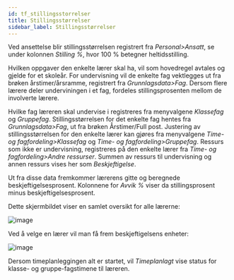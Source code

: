```yaml
---
id: tf_stillingsstorrelser
title: Stillingsstørrelser
sidebar_label: Stillingsstørrelser
---
```

Ved ansettelse blir stillingsstørrelsen registrert fra _Personal>Ansatt_, se under kolonnen _Stilling %_, hvor 100 % betegner heltidsstilling. 

Hvilken oppgaver den enkelte lærer skal ha, vil som hovedregel avtales og gjelde for et skoleår. For undervisning vil de enkelte fag vektlegges ut fra brøken årstimer/årsramme, registrert fra _Grunnlagsdata>Fag_. Dersom flere lærere deler underviningen i et fag, fordeles stillingsprosenten mellom de involverte lærere.

Hvilke fag læreren skal undervise i registreres fra menyvalgene _Klassefag_ og  _Gruppefag_. Stillingsstørrelsen for det enkelte fag hentes fra _Grunnlagsdata>Fag_, ut fra brøken Årstimer/Full post. Justering av stillingsstørrelsen for den enkelte lærer kan gjøres fra menyvalgene _Time- og fagfordeling>Klassefag_ og  _Time- og fagfordeling>Gruppefag_. Ressurs som ikke er undervisning, registreres på den enkelte lærer fra _Time- og fagfordeling>Andre ressurser_. Summen av ressurs til undervisning og annen ressurs vises her som _Beskjeftigelse_. 

Ut fra disse data fremkommer lærerens gitte og beregnede beskjeftigelsesprosent. Kolonnene for _Avvik %_ viser da stillingsprosent minus beskjeftigelsesprosent.  

Dette skjermbildet viser en samlet oversikt for alle lærerne: 

![image](https://github.com/user-attachments/assets/c973e0ce-11b5-44cb-8cd4-96e0c9e8e579)



Ved å velge en lærer vil man få frem beskjeftigelsens enheter:

![image](https://github.com/user-attachments/assets/301bda52-199e-4fd1-9cae-34349f01acb0)

Dersom timeplanleggingen alt er startet, vil _Timeplanlagt_ vise status for klasse- og gruppe-fagstimene til læreren.

